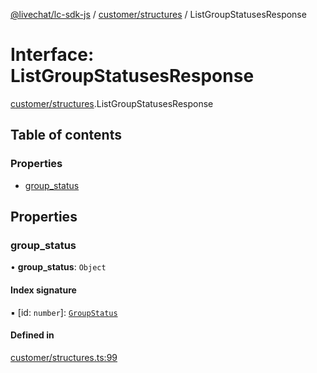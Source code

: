 [@livechat/lc-sdk-js](../README.md) / [customer/structures](../modules/customer_structures.md) / ListGroupStatusesResponse

# Interface: ListGroupStatusesResponse

[customer/structures](../modules/customer_structures.md).ListGroupStatusesResponse

## Table of contents

### Properties

- [group\_status](customer_structures.ListGroupStatusesResponse.md#group_status)

## Properties

### group\_status

• **group\_status**: `Object`

#### Index signature

▪ [id: `number`]: [`GroupStatus`](../enums/objects.GroupStatus.md)

#### Defined in

[customer/structures.ts:99](https://github.com/livechat/lc-sdk-js/blob/951da85/src/customer/structures.ts#L99)

